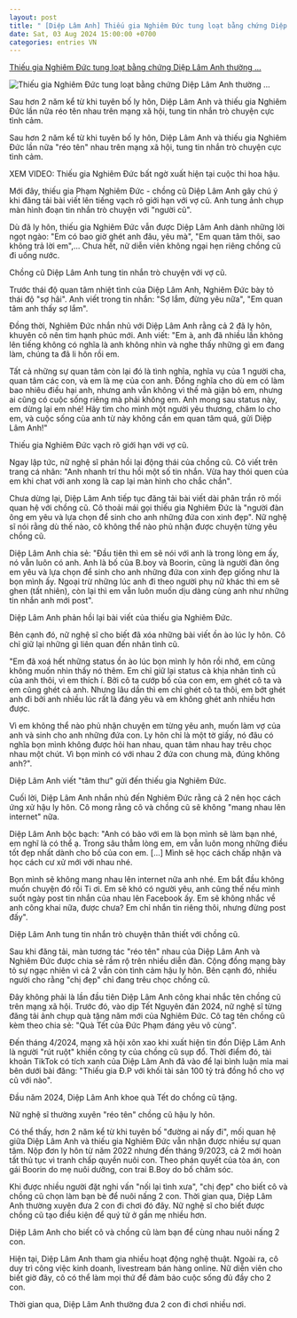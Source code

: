 ```yaml
---
layout: post
title: " [Diệp Lâm Anh] Thiếu gia Nghiêm Đức tung loạt bằng chứng Diệp Lâm Anh thường ..."
date: Sat, 03 Aug 2024 15:00:00 +0700
categories: entries VN
---
```

[Thiếu gia Nghiêm Đức tung loạt bằng chứng Diệp Lâm Anh thường ...](https://eva.vn/lang-sao/thieu-gia-nghiem-duc-tung-loat-bang-chung-diep-lam-anh-thuong-xuyen-nhan-tin-cho-chong-cu-phia-chi-dep-lien-phan-phao-c20a604194.html)

![Thiếu gia Nghiêm Đức tung loạt bằng chứng Diệp Lâm Anh thường ...](https://cdn.eva.vn/upload/3-2024/images/2024-08-03/img-social-uploadbtv-thumb--1--1-29-1722670331-507-width1200height628-watermark.jpg)

Sau hơn 2 năm kể từ khi tuyên bố ly hôn, Diệp Lâm Anh và thiếu gia Nghiêm Đức lần nữa réo tên nhau trên mạng xã hội, tung tin nhắn trò chuyện cực tình cảm.

Sau hơn 2 năm kể từ khi tuyên bố ly hôn, Diệp Lâm Anh và thiếu gia Nghiêm Đức lần nữa "réo tên" nhau trên mạng xã hội, tung tin nhắn trò chuyện cực tình cảm.

XEM VIDEO: Thiếu gia Nghiêm Đức bất ngờ xuất hiện tại cuộc thi hoa hậu.

Mới đây, thiếu gia Phạm Nghiêm Đức - chồng cũ Diệp Lâm Anh gây chú ý khi đăng tải bài viết lên tiếng vạch rõ giới hạn với vợ cũ. Anh tung ảnh chụp màn hình đoạn tin nhắn trò chuyện với "người cũ".

Dù đã ly hôn, thiếu gia Nghiêm Đức vẫn được Diệp Lâm Anh dành những lời ngọt ngào: "Em có bao giờ ghét anh đâu, yêu mà", "Em quan tâm thôi, sao không trả lời em",... Chưa hết, nữ diễn viên không ngại hẹn riêng chồng cũ đi uống nước.

Chồng cũ Diệp Lâm Anh tung tin nhắn trò chuyện với vợ cũ.

Trước thái độ quan tâm nhiệt tình của Diệp Lâm Anh, Nghiêm Đức bày tỏ thái độ "sợ hãi". Anh viết trong tin nhắn: "Sợ lắm, đừng yêu nữa", "Em quan tâm anh thấy sợ lắm".

Đồng thời, Nghiêm Đức nhắn nhủ với Diệp Lâm Anh rằng cả 2 đã ly hôn, khuyên cô nên tìm hạnh phúc mới. Anh viết: "Em à, anh đã nhiều lần không lên tiếng không có nghĩa là anh không nhìn và nghe thấy những gì em đang làm, chúng ta đã li hôn rồi em.

Tất cả những sự quan tâm còn lại đó là tình nghĩa, nghĩa vụ của 1 người cha, quan tâm các con, và em là mẹ của con anh. Đồng nghĩa cho dù em có làm bao nhiêu điều hại anh, nhưng anh vẫn không vì thế mà giận bỏ em, nhưng ai cũng có cuộc sống riêng mà phải không em. Anh mong sau status này, em dừng lại em nhé! Hãy tìm cho mình một người yêu thương, chăm lo cho em, và cuộc sống của anh từ này không cần em quan tâm quá, gửi Diệp Lâm Anh!"

Thiếu gia Nghiêm Đức vạch rõ giới hạn với vợ cũ.

Ngay lập tức, nữ nghệ sĩ phản hồi lại động thái của chồng cũ. Cô viết trên trang cá nhân: "Anh nhanh trí thu hồi một số tin nhắn. Vừa hay thói quen của em khi chat với anh xong là cap lại màn hình cho chắc chắn".

Chưa dừng lại, Diệp Lâm Anh tiếp tục đăng tải bài viết dài phân trần rõ mối quan hệ với chồng cũ. Cô thoải mái gọi thiếu gia Nghiêm Đức là "người đàn ông em yêu và lựa chọn để sinh cho anh những đứa con xinh đẹp". Nữ nghệ sĩ nói rằng dù thế nào, cô không thể nào phủ nhận được chuyện từng yêu chồng cũ.

Diệp Lâm Anh chia sẻ: "Đầu tiên thì em sẽ nói với anh là trong lòng em ấy, nó vẫn luôn có anh. Anh là bố của B.boy và Boorin, cũng là người đàn ông em yêu và lựa chọn để sinh cho anh những đứa con xinh đẹp giống như là bọn mình ấy. Ngoại trừ những lúc anh đi theo người phụ nữ khác thì em sẽ ghen (tất nhiên), còn lại thì em vẫn luôn muốn dịu dàng cùng anh như những tin nhắn anh mới post".

Diệp Lâm Anh phản hồi lại bài viết của thiếu gia Nghiêm Đức.

Bên cạnh đó, nữ nghệ sĩ cho biết đã xóa những bài viết ồn ào lúc ly hôn. Cô chỉ giữ lại những gì liên quan đến nhân tình cũ.

"Em đã xoá hết những status ồn ào lúc bọn mình ly hôn rồi nhớ, em cũng không muốn nhìn thấy nó thêm. Em chỉ giữ lại status cà khịa nhân tình cũ của anh thôi, vì em thích í. Bởi cô ta cướp bố của con em, em ghét cô ta và em cũng ghét cả anh. Nhưng lâu dần thì em chỉ ghét cô ta thôi, em bớt ghét anh đi bởi anh nhiều lúc rất là đáng yêu và em không ghét anh nhiều hơn được.

Vì em không thể nào phủ nhận chuyện em từng yêu anh, muốn làm vợ của anh và sinh cho anh những đứa con. Ly hôn chỉ là một tờ giấy, nó đâu có nghĩa bọn mình không được hỏi han nhau, quan tâm nhau hay trêu chọc nhau một chút. Vì bọn mình có với nhau 2 đứa con chung mà, đúng không anh?".

Diệp Lâm Anh viết "tâm thư" gửi đến thiếu gia Nghiêm Đức.

Cuối lời, Diệp Lâm Anh nhắn nhủ đến Nghiêm Đức rằng cả 2 nên học cách ứng xử hậu ly hôn. Cô mong rằng cô và chồng cũ sẽ không "mang nhau lên internet" nữa.

Diệp Lâm Anh bộc bạch: "Anh có bảo với em là bọn mình sẽ làm bạn nhé, em nghĩ là có thể ạ. Trong sâu thẳm lòng em, em vẫn luôn mong những điều tốt đẹp nhất dành cho bố của con em. [...] Mình sẽ học cách chấp nhận và học cách cư xử mới với nhau nhé.

Bọn mình sẽ không mang nhau lên internet nữa anh nhé. Em bắt đầu không muốn chuyện đó rồi Ti ơi. Em sẽ khó có người yêu, anh cũng thế nếu mình suốt ngày post tin nhắn của nhau lên Facebook ấy. Em sẽ không nhắc về anh công khai nữa, được chưa? Em chỉ nhắn tin riêng thôi, nhưng đừng post đấy".

Diệp Lâm Anh tung tin nhắn trò chuyện thân thiết với chồng cũ.

Sau khi đăng tải, màn tương tác "réo tên" nhau của Diệp Lâm Anh và Nghiêm Đức được chia sẻ rầm rộ trên nhiều diễn đàn. Cộng đồng mạng bày tỏ sự ngạc nhiên vì cả 2 vẫn còn tình cảm hậu ly hôn. Bên cạnh đó, nhiều người cho rằng "chị đẹp" chỉ đang trêu chọc chồng cũ.

Đây không phải là lần đầu tiên Diệp Lâm Anh công khai nhắc tên chồng cũ trên mạng xã hội. Trước đó, vào dịp Tết Nguyên đán 2024, nữ nghệ sĩ từng đăng tải ảnh chụp quà tặng năm mới của Nghiêm Đức. Cô tag tên chồng cũ kèm theo chia sẻ: "Quà Tết của Đức Phạm đáng yêu vô cùng".

Đến tháng 4/2024, mạng xã hội xôn xao khi xuất hiện tin đồn Diệp Lâm Anh là người "rút ruột" khiến công ty của chồng cũ sụp đổ. Thời điểm đó, tài khoản TikTok có tích xanh của Diệp Lâm Anh đã vào để lại bình luận mỉa mai bên dưới bài đăng: "Thiếu gia Đ.P với khối tài sản 100 tỷ trả đồng hồ cho vợ cũ với nào".

Đầu năm 2024, Diệp Lâm Anh khoe quà Tết do chồng cũ tặng.

Nữ nghệ sĩ thường xuyên "réo tên" chồng cũ hậu ly hôn.

Có thể thấy, hơn 2 năm kể từ khi tuyên bố "đường ai nấy đi", mối quan hệ giữa Diệp Lâm Anh và thiếu gia Nghiêm Đức vẫn nhận được nhiều sự quan tâm. Nộp đơn ly hôn từ năm 2022 nhưng đến tháng 9/2023, cả 2 mới hoàn tất thủ tục vì tranh chấp quyền nuôi con. Theo phán quyết của tòa án, con gái Boorin do mẹ nuôi dưỡng, con trai B.Boy do bố chăm sóc.

Khi được nhiều người đặt nghi vấn "nối lại tình xưa", "chị đẹp" cho biết cô và chồng cũ chọn làm bạn bè để nuôi nấng 2 con. Thời gian qua, Diệp Lâm Anh thường xuyên đưa 2 con đi chơi đó đây. Nữ nghệ sĩ cho biết được chồng cũ tạo điều kiện để quý tử ở gần mẹ nhiều hơn.

Diệp Lâm Anh cho biết cô và chồng cũ làm bạn để cùng nhau nuôi nấng 2 con.

Hiện tại, Diệp Lâm Anh tham gia nhiều hoạt động nghệ thuật. Ngoài ra, cô duy trì công việc kinh doanh, livestream bán hàng online. Nữ diễn viên cho biết giờ đây, cô có thể làm mọi thứ để đảm bảo cuộc sống đủ đầy cho 2 con.

Thời gian qua, Diệp Lâm Anh thường đưa 2 con đi chơi nhiều nơi.


